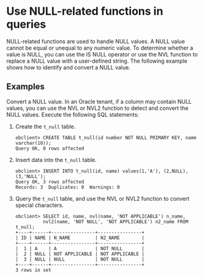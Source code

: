# Use NULL-related functions in queries

NULL-related functions are used to handle NULL values. A NULL value cannot be equal or unequal to any numeric value. To determine whether a value is NULL, you can use the IS NULL operator or use the NVL function to replace a NULL value with a user-defined string. The following example shows how to identify and convert a NULL value. 

## Examples

Convert a NULL value. In an Oracle tenant, if a column may contain NULL values, you can use the NVL or NVL2 function to detect and convert the NULL values. Execute the following SQL statements:

1. Create the `t_null` table. 

   ```unknow
   obclient> CREATE TABLE t_null(id number NOT NULL PRIMARY KEY, name varchar(10));
   Query OK, 0 rows affected
   ```

2. Insert data into the `t_null` table. 

   ```unknow
   obclient> INSERT INTO t_null(id, name) values(1,'A'), (2,NULL), (3,'NULL');
   Query OK, 3 rows affected
   Records: 3  Duplicates: 0  Warnings: 0
   ```

3. Query the `t_null` table, and use the NVL or NVL2 function to convert special characters. 

   ```unknow
   obclient> SELECT id, name, nvl(name, 'NOT APPLICABLE') n_name,
             nvl2(name, 'NOT NULL', 'NOT APPLICABLE') n2_name FROM t_null;
   +----+------+----------------+----------------+
   | ID | NAME | N_NAME         | N2_NAME        |
   +----+------+----------------+----------------+
   |  1 | A    | A              | NOT NULL       |
   |  2 | NULL | NOT APPLICABLE | NOT APPLICABLE |
   |  3 | NULL | NULL           | NOT NULL       |
   +----+------+----------------+----------------+
   3 rows in set
   ```
